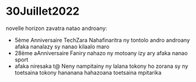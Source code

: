 # 30Juillet2022
novelle horizon
zavatra natao androany:
* 5ème Anniversaire TechZara Nahafinaritra ny tontolo andro androany
afaka nanalazy sy nanao kilaalo maro 
* 28ème aAnniversaire Faniry
nahazo ny motoany izy ary afaka nanao sport
* afaka niresaka t@ Neny nampitainy ny lalana tokony ho zorana sy ny toetsaina tokony hananana hahazoana toetsaina mpitarika 
